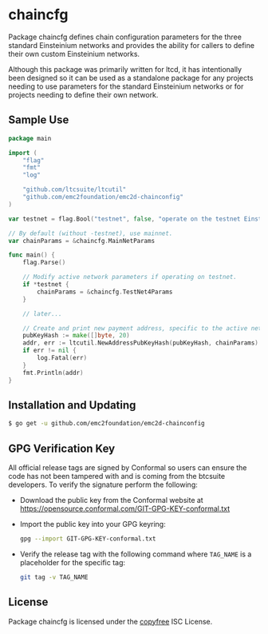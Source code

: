 chaincfg
========

Package chaincfg defines chain configuration parameters for the three standard
Einsteinium networks and provides the ability for callers to define their own custom
Einsteinium networks.

Although this package was primarily written for ltcd, it has intentionally been
designed so it can be used as a standalone package for any projects needing to
use parameters for the standard Einsteinium networks or for projects needing to
define their own network.

## Sample Use

```Go
package main

import (
	"flag"
	"fmt"
	"log"

	"github.com/ltcsuite/ltcutil"
	"github.com/emc2foundation/emc2d-chainconfig"
)

var testnet = flag.Bool("testnet", false, "operate on the testnet Einsteinium network")

// By default (without -testnet), use mainnet.
var chainParams = &chaincfg.MainNetParams

func main() {
	flag.Parse()

	// Modify active network parameters if operating on testnet.
	if *testnet {
		chainParams = &chaincfg.TestNet4Params
	}

	// later...

	// Create and print new payment address, specific to the active network.
	pubKeyHash := make([]byte, 20)
	addr, err := ltcutil.NewAddressPubKeyHash(pubKeyHash, chainParams)
	if err != nil {
		log.Fatal(err)
	}
	fmt.Println(addr)
}
```

## Installation and Updating

```bash
$ go get -u github.com/emc2foundation/emc2d-chainconfig
```

## GPG Verification Key

All official release tags are signed by Conformal so users can ensure the code
has not been tampered with and is coming from the btcsuite developers.  To
verify the signature perform the following:

- Download the public key from the Conformal website at
  https://opensource.conformal.com/GIT-GPG-KEY-conformal.txt

- Import the public key into your GPG keyring:
  ```bash
  gpg --import GIT-GPG-KEY-conformal.txt
  ```

- Verify the release tag with the following command where `TAG_NAME` is a
  placeholder for the specific tag:
  ```bash
  git tag -v TAG_NAME
  ```

## License

Package chaincfg is licensed under the [copyfree](http://copyfree.org) ISC
License.
